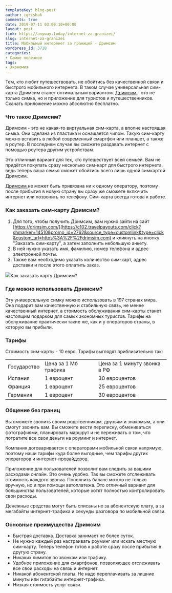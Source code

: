 ```yaml
---
templateKey: blog-post
author: igrishak
comments: true
date: 2019-07-11 03:00:10+00:00
layout: post
link: https://anyway.today/internet-za-granizei/
slug: internet-za-granizei
title: Мобильный интеренет за границей - Дримсим
wordpress_id: 3718
categories:
- Самое полезное
tags:
- Экономия
---
```





Тем, кто любит путешествовать, не обойтись без качественной связи и  быстрого мобильного интернета. В таком случае универсальная сим-карта Дримсим станет оптимальным вариантом. [Дримсим ](https://c102.travelpayouts.com/click?shmarker=14510&promo_id=2762&source_type=customlink&type=click&custom_url=https%3A%2F%2Fdrimsim.com)- это не только симка, но и приложение для туристов и путешественников. Скачать приложение можно абсолютно бесплатно. 







### Что такое Дримсим?







Дримсим - это не какая-то виртуальная сим-карта, а вполне настоящая симка. Они сделана из пластика и оснащается чипом. Такую сим-карту можно вставить в любой современный смартфон или планшет, а также в роутер. В последнем случае вы сможете раздавать интернет с помощью роутера другим устройствам.







Это отличный вариант для тех, кто путешествует всей семьёй. Вам не 
придётся покупать сразу несколько сим-карт для быстрого интернета, ведь 
теперь ваша семья сможет обойтись всего лишь одной симкартой Дримсим.







[Дримсим ](https://c102.travelpayouts.com/click?shmarker=14510&promo_id=2762&source_type=customlink&type=click&custom_url=https%3A%2F%2Fdrimsim.com)не может быть  привязана ни к одному оператору, поэтому после прибытия в новую страну  вы сразу же сможете включить интернет или позвонить по телефону.  Сим-карта всегда готова к работе.







### Как заказать сим-карту Дримсим?







  1. Для того, чтобы получить Дримсим, вам нужно зайти на сайт [https://drimsim.com/](https://c102.travelpayouts.com/click?shmarker=14510&promo_id=2762&source_type=customlink&type=click&custom_url=https%3A%2F%2Fdrimsim.com) и кликнуть на кнопку "Заказать сим-карту", а затем заполнить небольшую анкету.
  2. В ней нужно указать имя, фамилию, номер телефона и адрес электронной почты.
  3. Также вам необходимо указать количество сим-карт, адрес доставки и после этого оплатить заказ.




![](https://anyway.today/wp-content/uploads/2019/07/2019-07-11_12-04-48.png)Как заказать карту Дримсим?





### Где можно использовать Дримсим?







Эту универсальную симку  можно использовать в 197 странах мира. Она подарит вам качественную и  стабильную связь, не менее качественный интернет, а стоимость  обслуживания сим-карты станет настоящим подарком для самых экономных  туристов. Тарифы на обслуживание практически такие же, как и у  операторов страны, в которую вы прибыли. 







### Тарифы







Стоимость сим-карты - 10 евро. Тарифы выглядят приблизительно так:





<table class="wp-block-table" ><tbody ><tr >
<td >Государство
</td>
<td >Цена за 1 Мб трафика
</td>
<td >Цена за 1 минуту звонка в РФ
</td></tr><tr >
<td >Испания
</td>
<td >1 евроцент
</td>
<td >30 евроцентов
</td></tr><tr >
<td >Франция
</td>
<td >1 евроцент
</td>
<td >25 евроцентов
</td></tr><tr >
<td >Германия
</td>
<td >1 евроцент
</td>
<td >30 евроцентов
</td></tr></tbody></table>





### Общение без границ







Вы сможете звонить своим родственникам, друзьям и знакомым, а они  смогут звонить вам. Вы сможете вести переписку,  обмениваться фотографиями, планировать маршрут и не переживать о том,  что потратите все свои деньги на роуминг и интернет.







Компания договаривается с операторами мобильной связи напрямую,  поэтому наши тарифы куда более выгодные, чем тарифы других операторов и  интернет-провайдеров.







Приложение для пользователей позволит вам следить за вашими расходами  онлайн. Это очень удобно. Так вы сможете отслеживать стоимость каждого  звонка. Пополнить баланс можно не только вручную, но и при  помощи автоплатежа. Это отличный вариант для большинства пользователей, которые хотят полностью контролировать свои расходы.







Денежные средства могут быть списаны не за абонентскую плату, а за  мегабайты интернет-трафика и секунды разговора по мобильной связи.







### Основные преимущества Дримсим







  * Быстрая доставка. Доставка занимает не более суток.
  * Не нужно каждый раз настраивать роуминг или искать местную сим-карту. Теперь телефон готов к работе сразу после прибытия в другую страну.
  * Никаких лимитов по звонкам или трафику.
  * Удобное приложение для смартфонов, позволяющее отслеживать все свои расходы на связь и интернет.
  * Никакой абонентской платы. Не надо переплачивать за лишние минуты или гигабайты интернет-трафика.
  * Низкая стоимость услуг связи.


